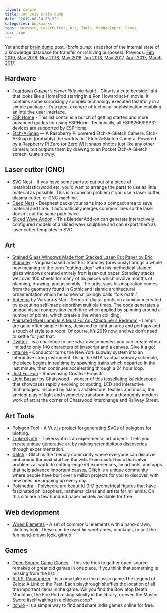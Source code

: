 ```yaml
---
layout: single
title: Jun 2019 brain dump 
date: '2019-06-14 00:22'
categories: bookmarks
tags: Hardware, LaserCutter, Art, Tools, WebDevloper, Games
toc: true
---
```


Yet another [brain dump](https://en.wikipedia.org/wiki/Brain_dump) post. (*brain dump:* snapshot of the internal state of a knowledge database for transfer or archiving purposes). Previous: [Feb 2019](/feb-2019-brain-dump), [May 2018](/may-2018-brain-dump), [Nov 2018](/nov-2018-brain-dump), [May 2018](/may-2018-brain-dump), [Jan 2018](/january-2018-brain-dump), [May 2017](/notes-from-may_2017), [April 2017](/notes-from-april_2017), [March 2017](/notes-from-march_2017). 

## Hardware 

- [Teardown](https://blog.bolt.io/casper-glow-e4f8819376d7) *Casper’s clever little nightlight* - Glow is a cute bedside light that looks like a HomePod starring in a Ron Howard sci-fi movie. It contains some surprisingly complex technology executed tastefully in a simple package. It’s a great example of technical sophistication enabling an intuitive user interface.
- [ESP Home](https://esphome.io) - This list contains a bunch of getting started and more advanced guides for using ESPHome. Technically, all ESP8266/ESP32 devices are supported by ESPHome.
- [Etch-A-Snap](https://www.youtube.com/watch?v=wFrpxqqJUbc) — A Raspberry Pi powered Etch-A-Sketch Camera. Etch-A-Snap is (probably) the worlds first Etch-A-Sketch Camera. Powered by a Raspberry Pi Zero (or Zero W) it snaps photos just like any other camera, but outputs them by drawing to an Pocket Etch-A-Sketch screen. Quite slowly.

## Laser cutter (CNC)

- [SVG Nest](https://svgnest.com/) - If you have some parts to cut out of a piece of metal/plastic/wood etc, you'd want to arrange the parts to use as little material as possible. This is a common problem if you use a laser cutter, plasma cutter, or CNC machine.
- [Deep Nest](https://deepnest.io/) - Deepnest packs your parts into a compact area to save material and time. It automatically merges common lines so the laser doesn't cut the same path twice.
- [Sliced Wave Addon](https://github.com/njanakiev/sliced-wave-addon) - This Blender Add-on can generate interactively configured models of a sliced wave sculpture and can export them as laser cutter templates in SVG.

## Art 

- [Stained Glass Windows Made from Stacked Laser-Cut Paper by Eric Standley](https://www.thisiscolossal.com/2014/08/eric-standley-laser-cut-paper-windows/) - Virginia-based artist Eric Standley (previously) brings a whole new meaning to the term “cutting edge” with his methodical stained glass windows created entirely from laser-cut paper. Standley stacks well over 100 sheets for many of his pieces which involve months of planning, drawing, and assembly. The artist says his inspiration comes from the geometry found in Gothic and Islamic architectural ornamentation which he somewhat jokingly calls "folk math."
- [Antenna](http://var-mar.info/antenna/) by Varvara & Mar - Series of digital prints on aluminium created by executing self-made algorithm multiple times. The code generates a unique visual composition each time when applied by spinning around a number of points, which create a line when colliding.
- [Animated Pixel Lamp Is A Must For Any Chiptuner’s Bedroom](https://hackaday.com/2019/06/02/animated-pixel-lamp-is-a-must-for-any-chiptuners-bedroom/) - Lamps are quite often simple things, designed to light an area and perhaps add a touch of style to a room. Of course, it’s 2019 now, and we don’t need to settle for just that. 
- [Dwitter](https://www.dwitter.net/) - is a challenge to see what awesomeness you can create when limited to only 140 characters of javascript and a canvas. Give it a go! 
- [mta.me](http://mta.me/) - Conductor turns the New York subway system into an interactive string instrument. Using the MTA's actual subway schedule, the piece begins in realtime by spawning trains which departed in the last minute, then continues accelerating through a 24 hour loop. 
- [Just For Fun](https://justforfun.io/top) - Showcasing Creative Projects.
- [Light Bazaar](https://www.vividsydney.com/event/light/light-bazaar) by Chatswood - wonder of this tessellating kaleidoscope that showcases rapidly evolving computing, LED and interactive technologies. Inspired by Islamic architecture, textiles and music, the ancient play of light and symmetry transform into a thoroughly modern work of art at the corner of Chatswood Interchange and Railway Street.

## Art Tools 

- [Polygon Tool](https://github.com/msurguy/polygon-tool) - A Vue.js project for generating SVGs of polygons for plotting.
- [TinkerSynth](https://tinkersynth.com/slopes/) - Tinkersynth is an experimental art project. It lets you create unique [generative art](https://en.wikipedia.org/wiki/Generative_art) by making serendipitous discoveries through experimentation.
- [Glitch](https://glitch.com/) - Glitch is the friendly community where everyone can discover and create the best stuff on the web. From useful tools that solve problems at work, to cutting-edge VR experiences, smart bots, and apps that help advance important causes, Glitch is a unique community where people have built over a million projects for you to discover, with new ones are popping up every day.
- [Polyhedra](https://www.polyhedra.net/en/) - Polyhedra are beautiful 3-D geometrical figures that have fascinated philosophers, mathematicians and artists for millennia. On this site are a few hundred paper models available for free.

## Web devlopment 

- [Wired Elements](https://wiredjs.com/) - A set of common UI elements with a hand-drawn, sketchy look. These can be used for wireframes, mockups, or just the fun hand-drawn look. [github](https://github.com/wiredjs/wired-elements)

## Games 

- [Open Source Game Clones](https://osgameclones.com/) - This site tries to gather open-source remakes of great old games in one place. If you think that something is missing from the list. 
- [ALttP: Randomizer](https://alttpr.com/en) - is a new take on the classic game The Legend of Zelda: A Link to the Past. Each playthrough shuffles the location of all the important items in the game. Will you find the Bow atop Death Mountain, the Fire Rod resting silently in the library, or even the Master Sword itself waiting in a chicken coop?
- [itch.io](https://itch.io/) - is a simple way to find and share indie games online for free.


